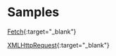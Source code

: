 # Samples

[Fetch](https://github.com/ironyhouse/js-samples/blob/master/Fetch/index.js){:target="_blank"}

[XMLHttpRequest](https://github.com/ironyhouse/js-samples/blob/master/XMLHttpRequest/index.js){:target="_blank"}
